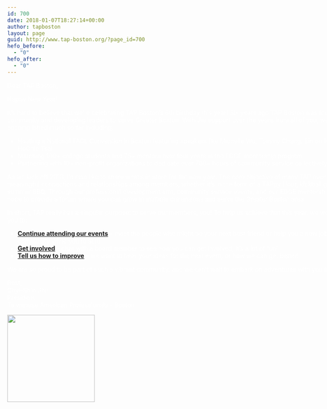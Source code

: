 ```yaml
---
id: 700
date: 2018-01-07T18:27:14+00:00
author: tapboston
layout: page
guid: http://www.tap-boston.org/?page_id=700
hefo_before:
  - "0"
hefo_after:
  - "0"
---
```

<div style="width:850px; margin:0 auto; color:white;">
  <p>
    Dear TAP Boston,
  </p>
  
  <p>
    Happy New Year!
  </p>
  
  <p>
    It&#8217;s hard to believe that we&#8217;re celebrating TAP Boston&#8217;s 6th birthday this year! Six years ago TAP Boston was founded to build a community and developing leaders to serve Greater Boston. With the support over the years from all of you, we&#8217;ve accomplished much so far including:
  </p>
  
  <ul>
    <li>
      Hosting a National TACL Convention in Boston featuring speakers like Michelle Wu, Tommy Chang, Simon Hedlin, and Dr. HoChie Tsai
    </li>
    <li>
      Matching 100+ college students and 75+ mentors over four years in the EDGE mentorship program
    </li>
    <li>
      Partnering with 10+ non-profit organizations to dedicate over 700+ hours of community service collectively
    </li>
  </ul>
  
  <p>
    As we kick off 2018, I&#8217;d also like to share what&#8217;s in store for the new year. The core objective of many TAP events is to foster meaningful connections and relationships among members, whether it&#8217;s in the form of a TAPpy Hour, kickball game, or the summer BBQ. Through our professional development arm, community service events, and our EDGE mentorship program, we hope to provide a forum where you can grow in multiple dimensions and serve the Greater Boston area.
  </p>
  
  <p>
    In short, TAP really has a singular purpose: to serve our members, you! To help us achieve that this year, we would like to ask you to:
  </p>
  
  <ul>
    <li>
      <b><a href="http://www.tap-boston.org/events/">Continue attending our events</a></b> &#8211; meet the people who might be your next best friend or help you a new job, and serve the community while you&#8217;re at it!
    </li>
    <li>
      <b><a href="http://www.tap-boston.org/about/team/">Get involved</a></b> &#8211; chat with a board member to see how you can get involved; it&#8217;s a lot of fun!
    </li>
    <li>
      <b><a href="mailto:info@tap-boston.org">Tell us how to improve</a></b> &#8211; we want to hear your ideas for the next event, or how we can get better!
    </li>
  </ul>
  
  <p>
    We are so proud to be part of such a vibrant community, and we can&#8217;t wait to embark on adventures with you in 2018!
  </p>
  
  <p>
    Best,<br /> Chyi-Shin Shu<br /> President<br /> Taiwanese American Professionals – Boston
  </p>
  
  <p>
    <img src="http://www.tap-boston.org/wp-content/uploads/2016/07/BioChyiShin.png" width="200" height="200" /> </div>